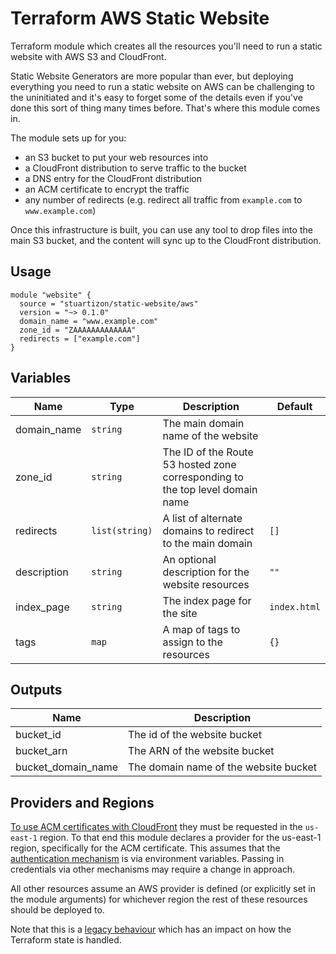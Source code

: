 # Terraform AWS Static Website
Terraform module which creates all the resources you'll need to run a static website with AWS S3 and CloudFront.

Static Website Generators are more popular than ever, but deploying everything you need to run a static website on AWS can be challenging to the uninitiated and it's easy to forget some of the details even if you've done this sort of thing many times before. That's where this module comes in.

The module sets up for you:
- an S3 bucket to put your web resources into
- a CloudFront distribution to serve traffic to the bucket
- a DNS entry for the CloudFront distribution
- an ACM certificate to encrypt the traffic
- any number of redirects (e.g. redirect all traffic from `example.com` to `www.example.com`)

Once this infrastructure is built, you can use any tool to drop files into the main S3 bucket, and the content will sync up to the CloudFront distribution.

## Usage
```hcl
module "website" {
  source = "stuartizon/static-website/aws"
  version = "~> 0.1.0"
  domain_name = "www.example.com"
  zone_id = "ZAAAAAAAAAAAAA"
  redirects = ["example.com"]
}
```

## Variables
| Name | Type | Description | Default |
|------|------|-------------|---------|
| domain_name | `string` | The main domain name of the website | |
| zone_id | `string` | The ID of the Route 53 hosted zone corresponding to the top level domain name | |
| redirects | `list(string)` | A list of alternate domains to redirect to the main domain | `[]` |
| description | `string` | An optional description for the website resources | `""` |
| index_page | `string` | The index page for the site | `index.html` |
| tags | `map` | A map of tags to assign to the resources | `{}` |

## Outputs
| Name | Description |
|------|-------------|
| bucket_id | The id of the website bucket |
| bucket_arn | The ARN of the website bucket |
| bucket_domain_name | The domain name of the website bucket |

## Providers and Regions
[To use ACM certificates with CloudFront](https://docs.aws.amazon.com/acm/latest/userguide/acm-regions.html) they must be requested in the `us-east-1` region. To that end this module declares a provider for the us-east-1 region, specifically for the ACM certificate. This assumes that the [authentication mechanism](https://registry.terraform.io/providers/hashicorp/aws/latest/docs#authentication) is via environment variables. Passing in credentials via other mechanisms may require a change in approach.

All other resources assume an AWS provider is defined (or explicitly set in the module arguments) for whichever region the rest of these resources should be deployed to.

Note that this is a [legacy behaviour](https://www.terraform.io/docs/configuration/modules.html) which has an impact on how the Terraform state is handled.